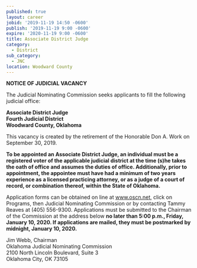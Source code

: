 ```yaml
---
published: true
layout: career
jobid: '2019-11-19 14:50 -0600'
publish: '2019-11-19 9:00 -0600'
expire: '2020-11-19 9:00 -0600'
title: Associate District Judge
category:
  - District
sub_category:
  - JNC
location: Woodward County
---
```

**NOTICE OF JUDICIAL VACANCY**
 
The Judicial Nominating Commission seeks applicants to fill the following judicial office: 
 
**Associate District Judge  
Fourth Judicial District  
Woodward County, Oklahoma**
 
This vacancy is created by the retirement of the Honorable Don A. Work on September 30, 2019. 
 
**To be appointed an Associate District Judge, an individual must be a registered voter of the applicable judicial district at the time (s)he takes the oath of office and assumes the duties of office.  Additionally, prior to appointment, the appointee must have had a minimum of two years experience as a licensed practicing attorney, or as a judge of a court of record, or combination thereof, within the State of Oklahoma.**
 
Application forms can be obtained on line at www.oscn.net, click on Programs, then Judicial Nominating Commission or by contacting Tammy Reaves at (405) 556-9300.   Applications must be submitted to the Chairman of the Commission at the address below **no later than 5:00 p.m., Friday, January 10, 2020.  If applications are mailed, they must be postmarked by midnight, January 10, 2020.** 
 
 
Jim Webb, Chairman  
Oklahoma Judicial Nominating Commission  
2100 North Lincoln Boulevard, Suite 3  
Oklahoma City, OK  73105  